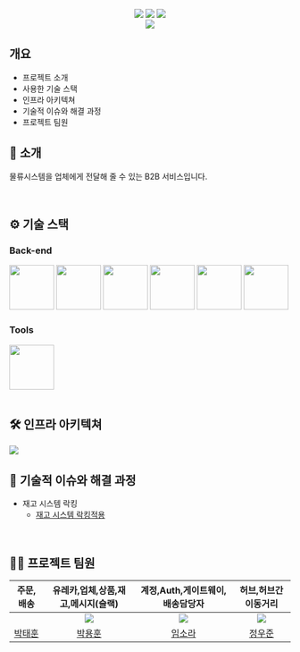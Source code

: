 <div align="center">

[<img src="https://img.shields.io/badge/-readme.md-important?style=flat&logo=google-chrome&logoColor=white" />]() [<img src="https://img.shields.io/badge/-tech blog-blue?style=flat&logo=google-chrome&logoColor=white" />]() [<img src="https://img.shields.io/badge/release-v1.0.0-yellow?style=flat&logo=google-chrome&logoColor=white" />]() 
<br/> [<img src="https://img.shields.io/badge/프로젝트 기간-2025.03.10~2025.03.25-green?style=flat&logo=&logoColor=white" />]()

</div> 

## 개요
- 프로젝트 소개
- 사용한 기술 스택
- 인프라 아키텍쳐
- 기술적 이슈와 해결 과정
- 프로젝트 팀원

## 📝 소개
물류시스템을 업체에게 전달해 줄 수 있는 B2B 서비스입니다.

<br />


## ⚙ 기술 스택

### Back-end
<div>
<img src="https://github.com/yewon-Noh/readme-template/blob/main/skills/Java.png?raw=true" width="80">
<img src="https://github.com/yewon-Noh/readme-template/blob/main/skills/SpringBoot.png?raw=true" width="80">
<img src="https://github.com/yewon-Noh/readme-template/blob/main/skills/SpringSecurity.png?raw=true" width="80">
<img src="https://github.com/yewon-Noh/readme-template/blob/main/skills/SpringDataJPA.png?raw=true" width="80">
<img src="https://github.com/yewon-Noh/readme-template/blob/main/skills/SpringDataJPA.png?raw=true" width="80">
<img src="https://github.com/Sparta-Rooibos/images/blob/main/postgre.jpg" width="80">    
</div>



### Tools
<div>
<img src="https://github.com/yewon-Noh/readme-template/blob/main/skills/Github.png?raw=true" width="80">
</div>

<br />

## 🛠️ 인프라 아키텍쳐
<img src="https://github.com/Sparta-Rooibos/images/blob/main/%E1%84%8B%E1%85%B5%E1%86%AB%E1%84%91%E1%85%B3%E1%84%85%E1%85%A1.jpg">


<br />

## 🤔 기술적 이슈와 해결 과정
- 재고 시스템 락킹
    - [재고 시스템 락킹적용](https://b-programmer.tistory.com/406)


<br />

## 💁‍♂️ 프로젝트 팀원
|주문,배송|유레카,업체,상품,재고,메시지(슬랙)|계정,Auth,게이트웨이,배송담당자|허브,허브간이동거리|
|:---:|:---:|:---:|:---:|
| ![]() | ![](https://github.com/asqwklop12.png?size=120) | ![](https://github.com/luz315.png?size=120) | ![](https://github.com/orkrj.png?size=120) |
|[박태훈](https://github.com/ekdh0858)|[박용훈](https://github.com/asqwklop12)|[임소라](https://github.com/luz315)|[정우준](https://github.com/orkrj)|

